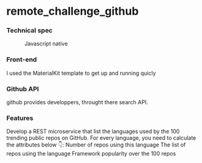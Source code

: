 # remote_challenge_github

<h3>Technical spec</h3>
<ul>
  <ol>Javascript native</ol>
</ul>
<h3>Front-end</h3>
I used the MaterialKit template to get up and running quicly

<h3>Github API</h3>
github provides developpers, throught there search API. 

<h3>Features</h3>
Develop a REST microservice that list the languages used by the 100 trending public repos on GitHub.
For every language, you need to calculate the attributes below 👇:
Number of repos using this language
The list of repos using the language
Framework popularity over the 100 repos
